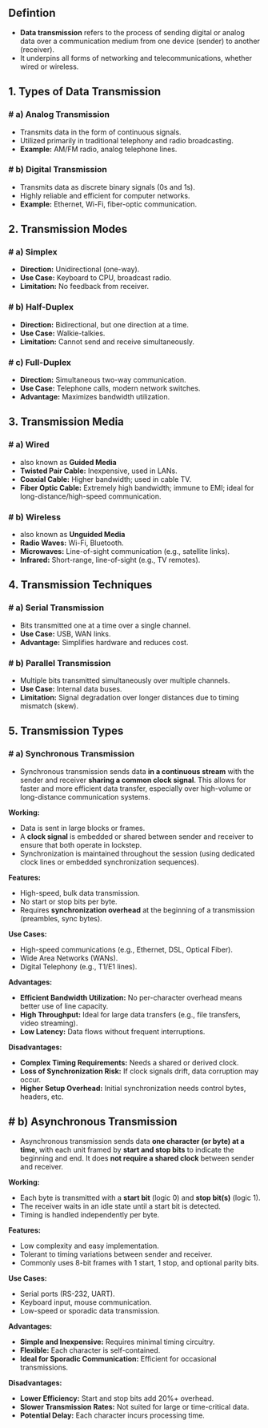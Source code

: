 ## **Defintion**

- **Data transmission** refers to the process of sending digital or analog data over a communication medium from one device (sender) to another (receiver).
- It underpins all forms of networking and telecommunications, whether wired or wireless.

## **1. **Types of Data Transmission****

### # a) **Analog Transmission**

- Transmits data in the form of continuous signals.
- Utilized primarily in traditional telephony and radio broadcasting.
- **Example:** AM/FM radio, analog telephone lines.

### # b) **Digital Transmission**

- Transmits data as discrete binary signals (0s and 1s).
- Highly reliable and efficient for computer networks.
- **Example:** Ethernet, Wi-Fi, fiber-optic communication.

## 2. **Transmission Modes**

### # a) **Simplex**

- **Direction:** Unidirectional (one-way).
- **Use Case:** Keyboard to CPU, broadcast radio.
- **Limitation:** No feedback from receiver.

### # b) **Half-Duplex**

- **Direction:** Bidirectional, but one direction at a time.
- **Use Case:** Walkie-talkies.
- **Limitation:** Cannot send and receive simultaneously.

### # c) **Full-Duplex**

- **Direction:** Simultaneous two-way communication.
- **Use Case:** Telephone calls, modern network switches.
- **Advantage:** Maximizes bandwidth utilization.

## 3. **Transmission Media**

### # a) **Wired**

- also known as **Guided Media**
- **Twisted Pair Cable:** Inexpensive, used in LANs.
- **Coaxial Cable:** Higher bandwidth; used in cable TV.
- **Fiber Optic Cable:** Extremely high bandwidth; immune to EMI; ideal for long-distance/high-speed communication.

### # b) **Wireless**

- also known as **Unguided Media**
- **Radio Waves:** Wi-Fi, Bluetooth.
- **Microwaves:** Line-of-sight communication (e.g., satellite links).
- **Infrared:** Short-range, line-of-sight (e.g., TV remotes).

## 4. **Transmission Techniques**

### # a) **Serial Transmission**

- Bits transmitted one at a time over a single channel.
- **Use Case:** USB, WAN links.
- **Advantage:** Simplifies hardware and reduces cost.

### # b) **Parallel Transmission**

- Multiple bits transmitted simultaneously over multiple channels.
- **Use Case:** Internal data buses.
- **Limitation:** Signal degradation over longer distances due to timing mismatch (skew).

## 5. **Transmission Types**

### # **a) Synchronous Transmission**

- Synchronous transmission sends data **in a continuous stream** with the sender and receiver **sharing a common clock signal**. This allows for faster and more efficient data transfer, especially over high-volume or long-distance communication systems.

 **Working:**

- Data is sent in large blocks or frames.
- A **clock signal** is embedded or shared between sender and receiver to ensure that both operate in lockstep.
- Synchronization is maintained throughout the session (using dedicated clock lines or embedded synchronization sequences).

**Features:**

- High-speed, bulk data transmission.
- No start or stop bits per byte.
- Requires **synchronization overhead** at the beginning of a transmission (preambles, sync bytes).

**Use Cases:**

- High-speed communications (e.g., Ethernet, DSL, Optical Fiber).
- Wide Area Networks (WANs).
- Digital Telephony (e.g., T1/E1 lines).

**Advantages:**

- **Efficient Bandwidth Utilization:** No per-character overhead means better use of line capacity.
- **High Throughput:** Ideal for large data transfers (e.g., file transfers, video streaming).
- **Low Latency:** Data flows without frequent interruptions.

**Disadvantages:**

- **Complex Timing Requirements:** Needs a shared or derived clock.
- **Loss of Synchronization Risk:** If clock signals drift, data corruption may occur.
- **Higher Setup Overhead:** Initial synchronization needs control bytes, headers, etc.

## # **b) Asynchronous Transmission**

- Asynchronous transmission sends data **one character (or byte) at a time**, with each unit framed by **start and stop bits** to indicate the beginning and end. It does **not require a shared clock** between sender and receiver.

**Working:**

- Each byte is transmitted with a **start bit** (logic 0) and **stop bit(s)** (logic 1).
- The receiver waits in an idle state until a start bit is detected.
- Timing is handled independently per byte.

**Features:**

- Low complexity and easy implementation.
- Tolerant to timing variations between sender and receiver.
- Commonly uses 8-bit frames with 1 start, 1 stop, and optional parity bits.

**Use Cases:**

- Serial ports (RS-232, UART).
- Keyboard input, mouse communication.
- Low-speed or sporadic data transmission.

**Advantages:**

- **Simple and Inexpensive:** Requires minimal timing circuitry.
- **Flexible:** Each character is self-contained.
- **Ideal for Sporadic Communication:** Efficient for occasional transmissions.

**Disadvantages:**

- **Lower Efficiency:** Start and stop bits add 20%+ overhead.
- **Slower Transmission Rates:** Not suited for large or time-critical data.
- **Potential Delay:** Each character incurs processing time.